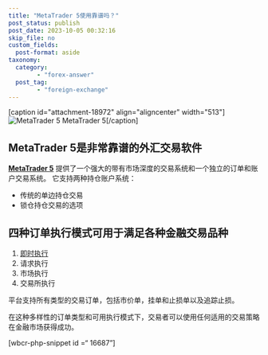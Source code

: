 ```yaml
---
title: "MetaTrader 5使用靠谱吗？"
post_status: publish
post_date: 2023-10-05 00:32:16
skip_file: no
custom_fields: 
  post-format: aside
taxonomy:
  category:
        - "forex-answer"
  post_tag:
        - "foreign-exchange"
---
```


[caption id="attachment-18972" align="aligncenter" width="513"]![MetaTrader 5](https://cdn.fendou.la/funstoutiao/2020/11/YLD-FX-Review-MT5-Desktop-Platform.png) MetaTrader 5[/caption]

## MetaTrader 5是非常靠谱的外汇交易软件

[**MetaTrader 5**](https://www.metatrader5.com/) 提供了一个强大的带有市场深度的交易系统和一个独立的订单和账户交易系统。 它支持两种持仓账户系统：

- 传统的单边持仓交易
- 锁仓持仓交易的选项

## 四种订单执行模式可用于满足各种金融交易品种

1. [即时执行](https://funstoutiao.com/%e5%a4%96%e6%b1%87%e5%b8%82%e5%9c%ba%e4%b8%8e%e6%9c%9f%e8%b4%a7%e3%80%81%e8%82%a1%e7%a5%a8%e5%b8%82%e5%9c%ba%e7%9a%84%e6%af%94%e8%be%83.html)
2. 请求执行
3. 市场执行
4. 交易所执行

平台支持所有类型的交易订单，包括市价单，挂单和止损单以及追踪止损。

在这种多样性的订单类型和可用执行模式下，交易者可以使用任何适用的交易策略在金融市场获得成功。

[wbcr-php-snippet id =“ 16687”]

